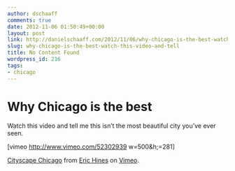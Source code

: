 ```yaml
---
author: dschaaff
comments: true
date: 2012-11-06 01:50:49+00:00
layout: post
link: http://danielschaaff.com/2012/11/06/why-chicago-is-the-best-watch-this-video-and-tell/
slug: why-chicago-is-the-best-watch-this-video-and-tell
title: No Content Found
wordpress_id: 216
tags:
- chicago
---
```


# Why Chicago is the best




Watch this video and tell me this isn’t the most beautiful city you’ve ever seen.




[vimeo http://www.vimeo.com/52302939 w=500&h;=281]




[Cityscape Chicago](http://vimeo.com/52302939) from [Eric Hines](http://vimeo.com/erichinesphotography) on [Vimeo](http://vimeo.com).
